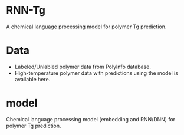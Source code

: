 # RNN-Tg
A chemical language processing model for polymer Tg prediction.

# Data
- Labeled/Unlabled polymer data from PolyInfo database.
- High-temperature polymer data with predictions using the model is available here.

# model
Chemical language processing model (embedding and RNN/DNN) for polymer Tg prediction.